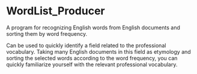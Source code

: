 # WordList_Producer
A program for recognizing English words from English documents and sorting them by word frequency.

Can be used to quickly identify a field related to the professional vocabulary. Taking many English documents in this field as etymology and sorting the selected words according to the word frequency, you can quickly familiarize yourself with the relevant professional vocabulary.
